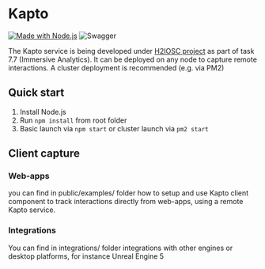 # Kapto
[![Made with Node.js](https://img.shields.io/badge/Node.js->=12-blue?logo=node.js&logoColor=white)](https://nodejs.org "Go to Node.js homepage")
![Swagger](https://img.shields.io/badge/-Swagger-%23Clojure?style=for-the-badge&logo=swagger&logoColor=white)

The Kapto service is being developed under [H2IOSC project](https://www.h2iosc.cnr.it/) as part of task 7.7 (Immersive Analytics).
It can be deployed on any node to capture remote interactions. A cluster deployment is recommended (e.g. via PM2)

## Quick start
1) Install Node.js
2) Run `npm install` from root folder
3) Basic launch via `npm start` or cluster launch via `pm2 start`

## Client capture
### Web-apps
you can find in public/examples/ folder how to setup and use Kapto client component to track interactions directly from web-apps, using a remote Kapto service.

### Integrations
You can find in integrations/ folder integrations with other engines or desktop platforms, for instance Unreal Engine 5
